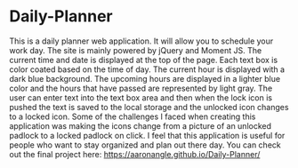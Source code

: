 # Daily-Planner
This is a daily planner web application. It will allow you to schedule your work day. The site is mainly powered by jQuery and Moment JS. The current time and date is displayed at the top of the page. Each text box is color coated based on the time of day. The current hour is displayed with a dark blue background. The upcoming hours are displayed in a lighter blue color and the hours that have passed are represented by light gray. The user can enter text into the text box area and then when the lock icon is pushed the text is saved to the local storage and the unlocked icon changes to a locked icon. Some of the challenges I faced when creating this application was making the icons change from a picture of an unlocked padlock to a locked padlock on click. I feel that this application is useful for people who want to stay organized and plan out there day. You can check out the final project here: https://aaronangle.github.io/Daily-Planner/